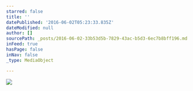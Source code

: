 ```yaml
---
starred: false
title: ''
datePublished: '2016-06-02T05:23:33.835Z'
dateModified: null
author: []
sourcePath: _posts/2016-06-02-33b53d5b-7829-43ac-b5d3-6ec7b8bff196.md
inFeed: true
hasPage: false
inNav: false
_type: MediaObject

---
```

![](https://the-grid-user-content.s3-us-west-2.amazonaws.com/5dade07c-4a65-4a5b-9569-8d68f076b019.jpg)